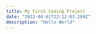 ```yaml
---
title: My First Coding Project 
date: "2022-04-01T22:12:03.284Z"
description: "Hello World"
---
```


